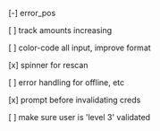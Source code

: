 [-] error_pos

[ ] track amounts increasing

[ ] color-code all input, improve format

[x] spinner for rescan

[ ] error handling for offline, etc

[x] prompt before invalidating creds

[ ] make sure user is 'level 3' validated 
